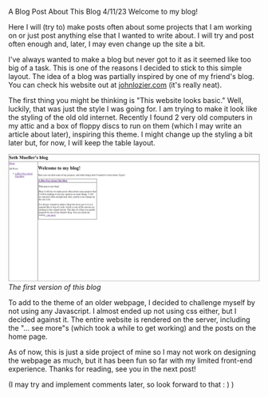 A Blog Post About This Blog
4/11/23
Welcome to my blog! 

Here I will (try to) make posts often about some projects that I am working on or just post anything else that I wanted to write about. I will try and post often enough and, later, I may even change up the site a bit.

I've always wanted to make a blog but never got to it as it seemed like too big of a task. This is one of the reasons I decided to stick to this simple layout. The idea of a blog was partially inspired by one of my friend's blog. You can check his website out at <a href="https://www.johnlozier.com/" target="_blank">johnlozier.com</a> (it's really neat). 

The first thing you might be thinking is "This website looks basic." Well, luckily,  that was just the style I was going for. I am trying to make it look like the styling of the old old internet. Recently I found 2 very old computers in my attic and a box of floppy discs to run on them (which I may write an article about later), inspiring this theme. I might change up the styling a bit later but, for now, I will keep the table layout.

![First version of the blog](../static/first_blog.png "First version of the blog")
_The first version of this blog_

To add to the theme of an older webpage, I decided to challenge myself by not using any Javascript. I almost ended up not using css either, but I decided against it. The entire website is rendered on the server, including the "... see more"s (which took a while to get working) and the posts on the home page.

As of now, this is just a side project of mine so I may not work on designing the webpage as much, but it has been fun so far with my limited front-end experience. Thanks for reading, see you in the next post!

(I may try and implement comments later, so look forward to that : ) )